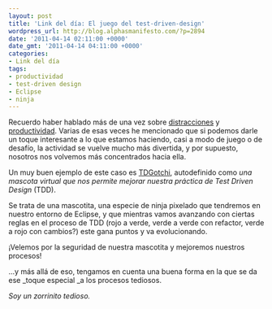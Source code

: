 ```yaml
---
layout: post
title: 'Link del día: El juego del test-driven-design'
wordpress_url: http://blog.alphasmanifesto.com/?p=2894
date: '2011-04-14 02:11:00 +0000'
date_gmt: '2011-04-14 04:11:00 +0000'
categories:
- Link del día
tags:
- productividad
- test-driven design
- Eclipse
- ninja
---
```


Recuerdo haber hablado más de una vez sobre [distracciones](https://blog.alphasmanifesto.com/?s=distracciones) y [productividad](https://blog.alphasmanifesto.com/?s=productividad). Varias de esas veces he mencionado que si podemos darle un toque interesante a lo que estamos haciendo, casi a modo de juego o de desafío, la actividad se vuelve mucho más divertida, y por supuesto, nosotros nos volvemos más concentrados hacia ella.

Un muy buen ejemplo de este caso es [TDGotchi](http://www.happyprog.com/tdgotchi/), autodefinido como _una mascota virtual que nos permite mejorar nuestra práctica de Test Driven Design_ (TDD).

Se trata de una mascotita, una especie de ninja pixelado que tendremos en nuestro entorno de Eclipse, y que mientras vamos avanzando con ciertas reglas en el proceso de TDD (rojo a verde, verde a verde con refactor, verde a rojo con cambios?) este gana puntos y va evolucionando.

¡Velemos por la seguridad de nuestra mascotita y mejoremos nuestros procesos!

...y más allá de eso, tengamos en cuenta una buena forma en la que se da ese _toque especial _a los procesos tediosos.

_Soy un zorrinito tedioso._
